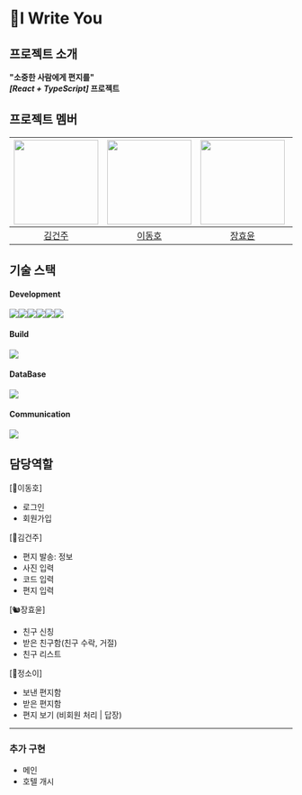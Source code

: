 # 📮I Write You 

## 프로젝트 소개

**"소중한 사람에게 편지를"**  
**_[React + TypeScript]_ 프로젝트**

## 프로젝트 멤버

| <img src="https://avatars.githubusercontent.com/u/126174401?v=4" width="150" height="150"> | <img src="https://avatars.githubusercontent.com/u/67420465?v=4" width="150" height="150"> | <img src="https://avatars.githubusercontent.com/u/101866872?v=4" width="150" height="150"> | <img src="https://avatars.githubusercontent.com/u/134567469?v=4" width="150" height="150"> |
|:---:|:---:|:---:|:---:|
| [김건주](https://github.com/KIMGEUNDU) | [이동호](https://github.com/rustandbone) | [장효윤](https://github.com/HYHYJ) | [정소이](https://github.com/uniS2) |

## 기술 스택

#### Development
<img src="https://img.shields.io/badge/javascript-F7DF1E?style=for-the-badge&logo=javascript&logoColor=black"><img src="https://img.shields.io/badge/typescript-3178C6?style=for-the-badge&logo=typescript&logoColor=black"><img src="https://img.shields.io/badge/react-61DAFB?style=for-the-badge&logo=react&logoColor=black"><img src="https://img.shields.io/badge/emotion-C45AEC?style=for-the-badge&logo=emotion&logoColor=white"><img src="https://img.shields.io/badge/recoil-3578E5?style=for-the-badge&logo=recoil&logoColor=white"><img src="https://img.shields.io/badge/reactquery-FF4154?style=for-the-badge&logo=reactquery&logoColor=white">  

#### Build
<img src="https://img.shields.io/badge/Vite-FFFFFF?style=for-the-badge&logo=Vite&logoColor=#646CFF">

#### DataBase  
<img src="https://img.shields.io/badge/supabase-3FCF8E?style=for-the-badge&logo=supabase&logoColor=white">  

#### Communication  
<img src="https://img.shields.io/badge/Discord-5865F2?style=for-the-badge&logo=Discord&logoColor=white">    


## 담당역할
[🦁이동호]
- 로그인
- 회원가입

[🦆김건주]
- 편지 발송: 정보
- 사진 입력
- 코드 입력
- 편지 입력

[🐿️장효윤]
- 친구 신칭
- 받은 친구함(친구 수락, 거절)
- 친구 리스트

[🐰정소이]
- 보낸 편지함
- 받은 편지함
- 편지 보기 (비회원 처리 | 답장)

---

### 추가 구현
- 메인
- 호텔 개시
